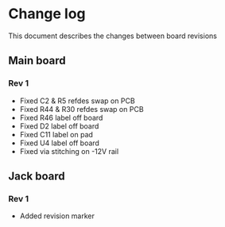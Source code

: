 # Change log

This document describes the changes between board revisions

## Main board

### Rev 1
- Fixed C2 & R5 refdes swap on PCB
- Fixed R44 & R30 refdes swap on PCB
- Fixed R46 label off board
- Fixed D2 label off board
- Fixed C11 label on pad
- Fixed U4 label off board
- Fixed via stitching on -12V rail

## Jack board

### Rev 1
- Added revision marker
